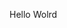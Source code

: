 Hello Wolrd




















































































































































































































































































































































































































































































































































































































































































































































































































































































































































































































































































































































































































































































































































































































































































































































































































































































































































































































































































































































































































































































































































































































































































































































































































































































































































































































































































